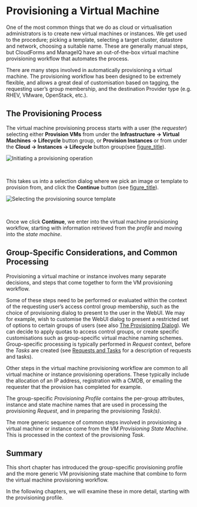 # Provisioning a Virtual Machine

One of the most common things that we do as cloud or virtualisation
administrators is to create new virtual machines or instances. We get
used to the procedure; picking a template, selecting a target cluster,
datastore and network, choosing a suitable name. These are generally
manual steps, but CloudForms and ManageIQ have an out-of-the-box virtual
machine provisioning workflow that automates the process.

There are many steps involved in automatically provisioning a virtual
machine. The provisioning workflow has been designed to be extremely
flexible, and allows a great deal of customisation based on tagging, the
requesting user’s group membership, and the destination Provider type
(e.g. RHEV, VMware, OpenStack, etc.).

## The Provisioning Process

The virtual machine provisioning process starts with a user (the
*requester*) selecting either **Provision VMs** from under the
**Infrastructure → Virtual Machines → Lifecycle** button group, or
**Provision Instances** or from under the **Cloud → Instances →
Lifecycle** button group(see [figure\_title](#i1)).

![Initiating a provisioning operation](images/ss1.png)

​  

This takes us into a selection dialog where we pick an image or template
to provision from, and click the **Continue** button (see
[figure\_title](#i2)).

![Selecting the provisioning source template](images/ss2.png)

​  

Once we click **Continue**, we enter into the virtual machine
provisioning workflow, starting with information retrieved from the
*profile* and moving into the *state machine*.

## Group-Specific Considerations, and Common Processing

Provisioning a virtual machine or instance involves many separate
decisions, and steps that come together to form the VM provisioning
workflow.

Some of these steps need to be performed or evaluated within the context
of the requesting user’s access control group membership, such as the
choice of provisioning dialog to present to the user in the WebUI. We
may for example, wish to customise the WebUI dialog to present a
restricted set of options to certain groups of users (see also [The
Provisioning Dialog](../the_provisioning_dialog/chapter.asciidoc)). We
can decide to apply quotas to access control groups, or create specific
customisations such as group-specific virtual machine naming schemes.
Group-specific processing is typically performed in *Request* context,
before the *Tasks* are created (see [Requests and
Tasks](../requests_and_tasks/chapter.asciidoc) for a description of
requests and tasks).

Other steps in the virtual machine provisioning workflow are common to
all virtual machine or instance provisioning operations. These typically
include the allocation of an IP address, registration with a CMDB, or
emailing the requester that the provision has completed for example.

The group-specific *Provisioning Profile* contains the per-group
attributes, instance and state machine names that are used in processing
the provisioning *Request*, and in preparing the provisioning *Task(s)*.

The more generic sequence of common steps involved in provisioning a
virtual machine or instance come from the *VM Provisioning State
Machine*. This is processed in the context of the provisioning *Task*.

## Summary

This short chapter has introduced the group-specific provisioning
profile and the more generic VM provisioning state machine that combine
to form the virtual machine provisioning workflow.

In the following chapters, we will examine these in more detail,
starting with the provisioning profile.
